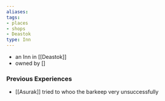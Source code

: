 ```yaml
---
aliases: 
tags: 
- places
- shops
- Deastok
type: Inn
---
```


- an Inn in [[Deastok]]
- owned by []

### Previous Experiences
-  [[Asurak]] tried to whoo the barkeep very unsuccessfully

